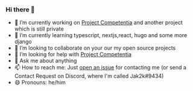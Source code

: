 ### Hi there 👋

- 🔭 I’m currently working on [Project Competentia](https://github.com/jak2k/project-competentia) and another project which is still private
- 🌱 I’m currently learning typescript, nextjs,react, hugo and some more django
- 👯 I’m looking to collaborate on your our my open source projects
- 🤔 I’m looking for help with [Project Competentia](https://github.com/jak2k/project-competentia)
- 💬 Ask me about anything
- 📫 How to reach me: Just [open an issue](https://github.com/Jak2k/Jak2k/issues/new?assignees=&labels=contact&template=contact-me.md&title=Contact+Request) for contacting me (or send a Contact Request on Discord, where I'm called Jak2k#9434)
- 😄 Pronouns: he/him
